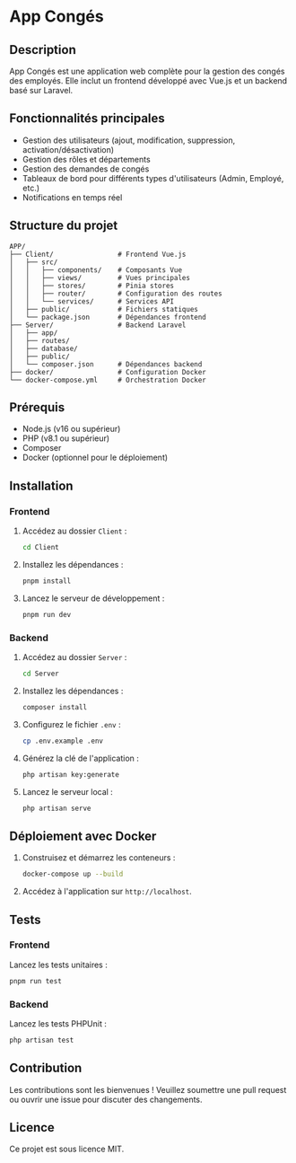 # App Congés

## Description
App Congés est une application web complète pour la gestion des congés des employés. Elle inclut un frontend développé avec Vue.js et un backend basé sur Laravel.

## Fonctionnalités principales
- Gestion des utilisateurs (ajout, modification, suppression, activation/désactivation)
- Gestion des rôles et départements
- Gestion des demandes de congés
- Tableaux de bord pour différents types d'utilisateurs (Admin, Employé, etc.)
- Notifications en temps réel

## Structure du projet

```
APP/
├── Client/                # Frontend Vue.js
│   ├── src/
│   │   ├── components/    # Composants Vue
│   │   ├── views/         # Vues principales
│   │   ├── stores/        # Pinia stores
│   │   ├── router/        # Configuration des routes
│   │   └── services/      # Services API
│   ├── public/            # Fichiers statiques
│   └── package.json       # Dépendances frontend
├── Server/                # Backend Laravel
│   ├── app/
│   ├── routes/
│   ├── database/
│   ├── public/
│   └── composer.json      # Dépendances backend
├── docker/                # Configuration Docker
└── docker-compose.yml     # Orchestration Docker
```

## Prérequis
- Node.js (v16 ou supérieur)
- PHP (v8.1 ou supérieur)
- Composer
- Docker (optionnel pour le déploiement)

## Installation

### Frontend
1. Accédez au dossier `Client` :
   ```bash
   cd Client
   ```
2. Installez les dépendances :
   ```bash
   pnpm install
   ```
3. Lancez le serveur de développement :
   ```bash
   pnpm run dev
   ```

### Backend
1. Accédez au dossier `Server` :
   ```bash
   cd Server
   ```
2. Installez les dépendances :
   ```bash
   composer install
   ```
3. Configurez le fichier `.env` :
   ```bash
   cp .env.example .env
   ```
4. Générez la clé de l'application :
   ```bash
   php artisan key:generate
   ```
5. Lancez le serveur local :
   ```bash
   php artisan serve
   ```

## Déploiement avec Docker
1. Construisez et démarrez les conteneurs :
   ```bash
   docker-compose up --build
   ```
2. Accédez à l'application sur `http://localhost`.

## Tests

### Frontend
Lancez les tests unitaires :
```bash
pnpm run test
```

### Backend
Lancez les tests PHPUnit :
```bash
php artisan test
```

## Contribution
Les contributions sont les bienvenues ! Veuillez soumettre une pull request ou ouvrir une issue pour discuter des changements.

## Licence
Ce projet est sous licence MIT.
